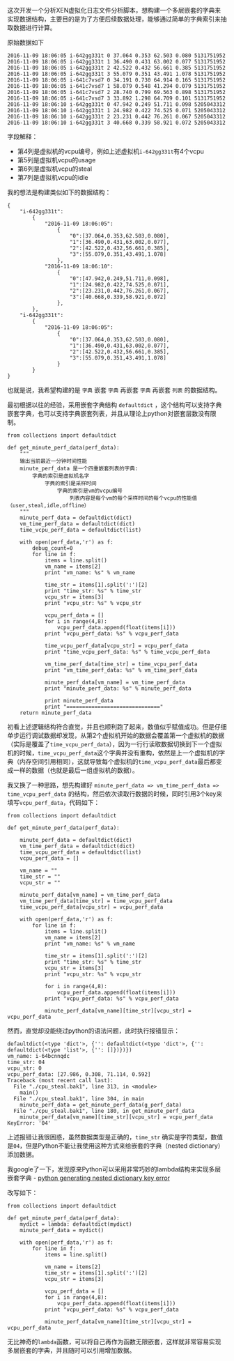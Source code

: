 
这次开发一个分析XEN虚拟化日志文件分析脚本，想构建一个多层嵌套的字典来实现数据结构，主要目的是为了方便后续数据处理，能够通过简单的字典索引来抽取数据进行计算。

原始数据如下

```
2016-11-09 18:06:05 i-642gg331t 0 37.064 0.353 62.503 0.080 5131751952
2016-11-09 18:06:05 i-642gg331t 1 36.490 0.431 63.002 0.077 5131751952
2016-11-09 18:06:05 i-642gg331t 2 42.522 0.432 56.661 0.385 5131751952
2016-11-09 18:06:05 i-642gg331t 3 55.079 0.351 43.491 1.078 5131751952
2016-11-09 18:06:05 i-641c7vsd7 0 34.191 0.730 64.914 0.165 5131751952
2016-11-09 18:06:05 i-641c7vsd7 1 58.079 0.548 41.294 0.079 5131751952
2016-11-09 18:06:05 i-641c7vsd7 2 28.740 0.799 69.563 0.898 5131751952
2016-11-09 18:06:05 i-641c7vsd7 3 33.892 1.298 64.709 0.101 5131751952
2016-11-09 18:06:10 i-642gg331t 0 47.942 0.249 51.711 0.098 5205043312
2016-11-09 18:06:10 i-642gg331t 1 24.982 0.422 74.525 0.071 5205043312
2016-11-09 18:06:10 i-642gg331t 2 23.231 0.442 76.261 0.067 5205043312
2016-11-09 18:06:10 i-642gg331t 3 40.668 0.339 58.921 0.072 5205043312
```

字段解释：

* 第4列是虚拟机的vcpu编号，例如上述虚拟机`i-642gg331t`有4个vcpu
* 第5列是虚拟机vcpu的usage
* 第6列是虚拟机vcpu的steal
* 第7列是虚拟机vcpu的idle

我的想法是构建类似如下的数据结构：

```
{
	"i-642gg331t":
		{
			"2016-11-09 18:06:05":
				{
					"0":[37.064,0.353,62.503,0.080],
					"1":[36.490,0.431,63.002,0.077],
					"2":[42.522,0.432,56.661,0.385],
					"3":[55.079,0.351,43.491,1.078]
				},
			"2016-11-09 18:06:10":
				{
					"0":[47.942,0.249,51.711,0.098],
					"1":[24.982,0.422,74.525,0.071],
					"2":[23.231,0.442,76.261,0.067],
					"3":[40.668,0.339,58.921,0.072]
				},
		},
	"i-642gg331t":
		{
			"2016-11-09 18:06:05":
				{
					"0":[37.064,0.353,62.503,0.080],
					"1":[36.490,0.431,63.002,0.077],
					"2":[42.522,0.432,56.661,0.385],
					"3":[55.079,0.351,43.491,1.078]
				}
		}
}
```

也就是说，我希望构建的是 `字典` 嵌套 `字典` 再嵌套 `字典` 再嵌套 `列表` 的数据结构。

最初根据以往的经验，采用嵌套字典结构 `defaultdict` ，这个结构可以支持字典嵌套字典，也可以支持字典嵌套列表，并且从理论上python对嵌套层数没有限制。

```
from collections import defaultdict

def get_minute_perf_data(perf_data):
    """
    输出当前最近一分钟时间性能
    minute_perf_data 是一个四重嵌套列表的字典:
        字典的索引是虚拟机名字
            字典的索引是采样时间
                字典的索引是vm的vcpu编号
                    列表内容是每个vm的每个采样时间的每个vcpu的性能值（user,steal,idle,offline）
    """
    minute_perf_data = defaultdict(dict)
    vm_time_perf_data = defaultdict(dict)
    time_vcpu_perf_data = defaultdict(list)
    
    with open(perf_data,'r') as f:
        debug_count=0
        for line in f:
            items = line.split()
            vm_name = items[2]
            print "vm_name: %s" % vm_name
            
            time_str = items[1].split(':')[2]
            print "time_str: %s" % time_str
            vcpu_str = items[3]
            print "vcpu_str: %s" % vcpu_str
            
            vcpu_perf_data = []
            for i in range(4,8):
                vcpu_perf_data.append(float(items[i]))
            print "vcpu_perf_data: %s" % vcpu_perf_data
             
            time_vcpu_perf_data[vcpu_str] = vcpu_perf_data
            print "time_vcpu_perf_data: %s" % time_vcpu_perf_data
            
            vm_time_perf_data[time_str] = time_vcpu_perf_data
            print "vm_time_perf_data: %s" % vm_time_perf_data
			
            minute_perf_data[vm_name] = vm_time_perf_data
            print "minute_perf_data: %s" % minute_perf_data
            
            print minute_perf_data
            print "=============================="
    return minute_perf_data
```

初看上述逻辑结构符合直觉，并且也顺利跑了起来，数值似乎赋值成功。但是仔细单步运行调试数据却发现，从第2个虚拟机开始的数据会覆盖第一个虚拟机的数据（实际是覆盖了`time_vcpu_perf_data`），因为一行行读取数据切换到下一个虚拟机的时候，`time_vcpu_perf_data`这个字典并没有重构，依然是上一个虚拟机的字典（内存空间引用相同），这就导致每个虚拟机的`time_vcpu_perf_data`最后都变成一样的数据（也就是最后一组虚拟机的数据）。

我又换了一种思路，想先构建好 `minute_perf_data => vm_time_perf_data => time_vcpu_perf_data` 的结构，然后依次读取行数据的时候，同时引用3个key来填写`vcpu_perf_data`，代码如下：

```
from collections import defaultdict

def get_minute_perf_data(perf_data):
    
    minute_perf_data = defaultdict(dict)
    vm_time_perf_data = defaultdict(dict)
    time_vcpu_perf_data = defaultdict(list)
    vcpu_perf_data = []
    
    vm_name = ""
    time_str = ""
    vcpu_str = ""
    
    minute_perf_data[vm_name] = vm_time_perf_data
    vm_time_perf_data[time_str] = time_vcpu_perf_data
    time_vcpu_perf_data[vcpu_str] = vcpu_perf_data
	
	with open(perf_data,'r') as f:
	    for line in f:
		    items = line.split()
		    vm_name = items[2]
			print "vm_name: %s" % vm_name
			
			time_str = items[1].split(':')[2]
			print "time_str: %s" % time_str
			vcpu_str = items[3]
			print "vcpu_str: %s" % vcpu_str
            
            for i in range(4,8):
                vcpu_perf_data.append(float(items[i]))
            print "vcpu_perf_data: %s" % vcpu_perf_data
			
			minute_perf_data[vm_name][time_str][vcpu_str] = vcpu_perf_data
```

然而，直觉却没能绕过python的语法问题，此时执行报错显示：

```
defaultdict(<type 'dict'>, {'': defaultdict(<type 'dict'>, {'': defaultdict(<type 'list'>, {'': []})})})
vm_name: i-64bcnnqdc
time_str: 04
vcpu_str: 0
vcpu_perf_data: [27.986, 0.308, 71.114, 0.592]
Traceback (most recent call last):
  File "./cpu_steal.bak1", line 313, in <module>
    main()
  File "./cpu_steal.bak1", line 304, in main
    minute_perf_data = get_minute_perf_data(g_perf_data)
  File "./cpu_steal.bak1", line 180, in get_minute_perf_data
    minute_perf_data[vm_name][time_str][vcpu_str] = vcpu_perf_data
KeyError: '04'
```

上述报错让我很困惑，虽然数据类型是正确的，`time_str` 确实是字符类型，数值是`04`，但是Python不能让我使用这种方式来给嵌套的字典（nested dictionary）添加数据。

我google了一下，发现原来Python可以采用非常巧妙的lambda结构来实现多层嵌套字典 - [python generating nested dictionary key error](http://stackoverflow.com/questions/20410044/python-generating-nested-dictionary-key-error)

改写如下：

```
from collections import defaultdict

def get_minute_perf_data(perf_data):
    mydict = lambda: defaultdict(mydict)
    minute_perf_data = mydict()
	
    with open(perf_data,'r') as f:
        for line in f:
            items = line.split()
            
            vm_name = items[2]
            time_str = items[1].split(':')[2]
            vcpu_str = items[3]
			
            vcpu_perf_data = []
            for i in range(4,8):
                vcpu_perf_data.append(float(items[i]))
            print "vcpu_perf_data: %s" % vcpu_perf_data

            minute_perf_data[vm_name][time_str][vcpu_str] = vcpu_perf_data
```

无比神奇的`lambda`函数，可以将自己再作为函数无限嵌套，这样就非常容易实现多层嵌套的字典，并且随时可以引用增加数据。
